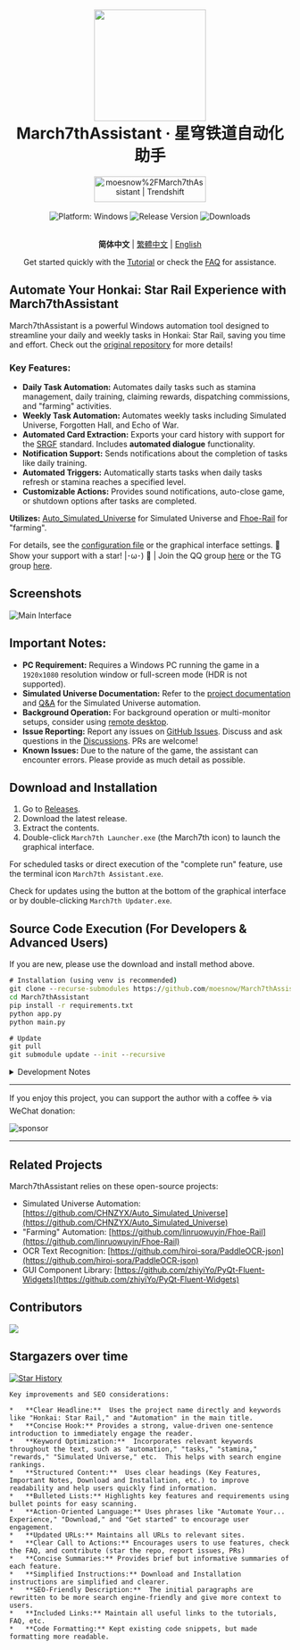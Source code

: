<div align="center">
  <h1 align="center">
    <img src="./assets/screenshot/March7th.png" width="200">
    <br/>
    March7thAssistant · 星穹铁道自动化助手
  </h1>
  <a href="https://trendshift.io/repositories/3892" target="_blank"><img src="https://trendshift.io/api/badge/repositories/3892" alt="moesnow%2FMarch7thAssistant | Trendshift" style="width: 200px; height: 46px;" width="250" height="46"/></a>
</div>

<br/>

<div align="center">
  <img alt="Platform: Windows" src="https://img.shields.io/badge/platform-Windows-blue?style=flat-square&color=4096d8" />
  <img alt="Release Version" src="https://img.shields.io/github/v/release/moesnow/March7thAssistant?style=flat-square&color=f18cb9" />
  <img alt="Downloads" src="https://img.shields.io/github/downloads/moesnow/March7thAssistant/total?style=flat-square&color=4096d8" />
</div>

<br/>

<div align="center">

**简体中文** | [繁體中文](./README_TW.md) | [English](./README_EN.md)

Get started quickly with the [Tutorial](https://m7a.top/#/assets/docs/Tutorial) or check the [FAQ](https://m7a.top/#/assets/docs/FAQ) for assistance.
</div>

## Automate Your Honkai: Star Rail Experience with March7thAssistant

March7thAssistant is a powerful Windows automation tool designed to streamline your daily and weekly tasks in Honkai: Star Rail, saving you time and effort.  Check out the [original repository](https://github.com/moesnow/March7thAssistant) for more details!

### Key Features:

*   **Daily Task Automation:** Automates daily tasks such as stamina management, daily training, claiming rewards, dispatching commissions, and "farming" activities.
*   **Weekly Task Automation:**  Automates weekly tasks including Simulated Universe, Forgotten Hall, and Echo of War.
*   **Automated Card Extraction:** Exports your card history with support for the [SRGF](https://uigf.org/zh/standards/SRGF.html) standard. Includes **automated dialogue** functionality.
*   **Notification Support:** Sends notifications about the completion of tasks like daily training.
*   **Automated Triggers:** Automatically starts tasks when daily tasks refresh or stamina reaches a specified level.
*   **Customizable Actions:** Provides sound notifications, auto-close game, or shutdown options after tasks are completed.

**Utilizes:** [Auto_Simulated_Universe](https://github.com/CHNZYX/Auto_Simulated_Universe) for Simulated Universe and [Fhoe-Rail](https://github.com/linruowuyin/Fhoe-Rail) for "farming".

For details, see the [configuration file](assets/config/config.example.yaml) or the graphical interface settings.  🌟 Show your support with a star! |･ω･) 🌟 | Join the QQ group [here](https://qm.qq.com/q/LpfAkDPlWa) or the TG group [here](https://t.me/+ZgH5zpvFS8o0NGI1).

## Screenshots

![Main Interface](assets/screenshot/README.png)

## Important Notes:

*   **PC Requirement:** Requires a Windows PC running the game in a `1920x1080` resolution window or full-screen mode (HDR is not supported).
*   **Simulated Universe Documentation:**  Refer to the [project documentation](https://github.com/Night-stars-1/Auto_Simulated_Universe_Docs/blob/docs/docs/guide/index.md) and [Q&A](https://github.com/Night-stars-1/Auto_Simulated_Universe_Docs/blob/docs/docs/guide/qa.md) for the Simulated Universe automation.
*   **Background Operation:** For background operation or multi-monitor setups, consider using [remote desktop](https://m7a.top/#/assets/docs/Background).
*   **Issue Reporting:** Report any issues on [GitHub Issues](https://github.com/moesnow/March7thAssistant/issues).  Discuss and ask questions in the [Discussions](https://github.com/moesnow/March7thAssistant/discussions).  PRs are welcome!
*   **Known Issues:**  Due to the nature of the game, the assistant can encounter errors. Please provide as much detail as possible.

## Download and Installation

1.  Go to [Releases](https://github.com/moesnow/March7thAssistant/releases/latest).
2.  Download the latest release.
3.  Extract the contents.
4.  Double-click `March7th Launcher.exe` (the March7th icon) to launch the graphical interface.

For scheduled tasks or direct execution of the "complete run" feature, use the terminal icon `March7th Assistant.exe`.

Check for updates using the button at the bottom of the graphical interface or by double-clicking `March7th Updater.exe`.

## Source Code Execution (For Developers & Advanced Users)

If you are new, please use the download and install method above.

```cmd
# Installation (using venv is recommended)
git clone --recurse-submodules https://github.com/moesnow/March7thAssistant
cd March7thAssistant
pip install -r requirements.txt
python app.py
python main.py

# Update
git pull
git submodule update --init --recursive
```

<details>
<summary>Development Notes</summary>

The cropping coordinates can be obtained using the screenshot capture function in the assistant's toolbox.

`python main.py` supports parameters like `fight`, `universe`, and `forgottenhall`.

</details>

---

If you enjoy this project, you can support the author with a coffee ☕ via WeChat donation:

![sponsor](assets/app/images/sponsor.jpg)

---

## Related Projects

March7thAssistant relies on these open-source projects:

*   Simulated Universe Automation: [https://github.com/CHNZYX/Auto_Simulated_Universe](https://github.com/CHNZYX/Auto_Simulated_Universe)
*   "Farming" Automation: [https://github.com/linruowuyin/Fhoe-Rail](https://github.com/linruowuyin/Fhoe-Rail)
*   OCR Text Recognition: [https://github.com/hiroi-sora/PaddleOCR-json](https://github.com/hiroi-sora/PaddleOCR-json)
*   GUI Component Library: [https://github.com/zhiyiYo/PyQt-Fluent-Widgets](https://github.com/zhiyiYo/PyQt-Fluent-Widgets)

## Contributors
<a href="https://github.com/moesnow/March7thAssistant/graphs/contributors">

  <img src="https://contrib.rocks/image?repo=moesnow/March7thAssistant" />

</a>

## Stargazers over time

[![Star History](https://starchart.cc/moesnow/March7thAssistant.svg?variant=adaptive)](https://starchart.cc/moesnow/March7thAssistant)
```
Key improvements and SEO considerations:

*   **Clear Headline:**  Uses the project name directly and keywords like "Honkai: Star Rail," and "Automation" in the main title.
*   **Concise Hook:** Provides a strong, value-driven one-sentence introduction to immediately engage the reader.
*   **Keyword Optimization:**  Incorporates relevant keywords throughout the text, such as "automation," "tasks," "stamina," "rewards," "Simulated Universe," etc.  This helps with search engine rankings.
*   **Structured Content:**  Uses clear headings (Key Features, Important Notes, Download and Installation, etc.) to improve readability and help users quickly find information.
*   **Bulleted Lists:** Highlights key features and requirements using bullet points for easy scanning.
*   **Action-Oriented Language:** Uses phrases like "Automate Your... Experience," "Download," and "Get started" to encourage user engagement.
*   **Updated URLs:** Maintains all URLs to relevant sites.
*   **Clear Call to Actions:** Encourages users to use features, check the FAQ, and contribute (star the repo, report issues, PRs)
*   **Concise Summaries:** Provides brief but informative summaries of each feature.
*   **Simplified Instructions:** Download and Installation instructions are simplified and clearer.
*   **SEO-Friendly Description:**  The initial paragraphs are rewritten to be more search engine-friendly and give more context to users.
*   **Included Links:** Maintain all useful links to the tutorials, FAQ, etc.
*   **Code Formatting:** Kept existing code snippets, but made formatting more readable.